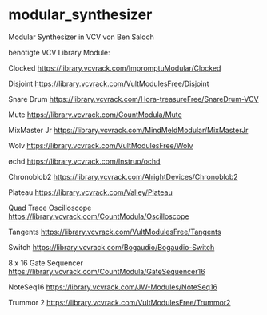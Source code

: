 # modular_synthesizer
Modular Synthesizer in VCV
von Ben Saloch

benötigte VCV Library Module:

Clocked                   https://library.vcvrack.com/ImpromptuModular/Clocked

Disjoint                  https://library.vcvrack.com/VultModulesFree/Disjoint

Snare Drum                https://library.vcvrack.com/Hora-treasureFree/SnareDrum-VCV

Mute                      https://library.vcvrack.com/CountModula/Mute

MixMaster Jr              https://library.vcvrack.com/MindMeldModular/MixMasterJr

Wolv                      https://library.vcvrack.com/VultModulesFree/Wolv

øchd                      https://library.vcvrack.com/Instruo/ochd

Chronoblob2               https://library.vcvrack.com/AlrightDevices/Chronoblob2

Plateau                   https://library.vcvrack.com/Valley/Plateau

Quad Trace Oscilloscope   https://library.vcvrack.com/CountModula/Oscilloscope

Tangents                  https://library.vcvrack.com/VultModulesFree/Tangents

Switch                    https://library.vcvrack.com/Bogaudio/Bogaudio-Switch

8 x 16 Gate Sequencer     https://library.vcvrack.com/CountModula/GateSequencer16

NoteSeq16                 https://library.vcvrack.com/JW-Modules/NoteSeq16

Trummor 2                 https://library.vcvrack.com/VultModulesFree/Trummor2

